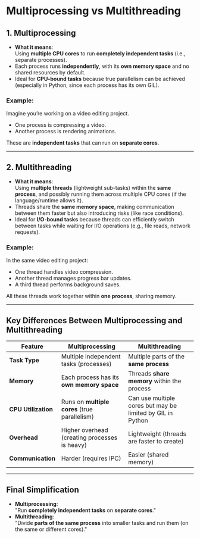 # Multiprocessing vs Multithreading

<!--multiprocessing means using multiple cores for different processes , essentially we are treating each core as a small little cpu .-->
<!--while multithreading means using multiple cores for doing different parts of the same process.-->

## **1. Multiprocessing**
- **What it means**:  
   Using **multiple CPU cores** to run **completely independent tasks** (i.e., separate processes).
- Each process runs **independently**, with its **own memory space** and no shared resources by default.
- Ideal for **CPU-bound tasks** because true parallelism can be achieved (especially in Python, since each process has its own GIL).

### **Example**:
Imagine you’re working on a video editing project.  
- One process is compressing a video.  
- Another process is rendering animations.  

These are **independent tasks** that can run on **separate cores**.

---

## **2. Multithreading**
- **What it means**:  
   Using **multiple threads** (lightweight sub-tasks) within the **same process**, and possibly running them across multiple CPU cores (if the language/runtime allows it).
- Threads share the **same memory space**, making communication between them faster but also introducing risks (like race conditions).
- Ideal for **I/O-bound tasks** because threads can efficiently switch between tasks while waiting for I/O operations (e.g., file reads, network requests).

### **Example**:
In the same video editing project:  
- One thread handles video compression.  
- Another thread manages progress bar updates.  
- A third thread performs background saves.  

All these threads work together within **one process**, sharing memory.

---

## **Key Differences Between Multiprocessing and Multithreading**

| Feature                   | **Multiprocessing**                          | **Multithreading**                           |
|---------------------------|----------------------------------------------|---------------------------------------------|
| **Task Type**             | Multiple independent tasks (processes)       | Multiple parts of the **same process**       |
| **Memory**                | Each process has its **own memory space**    | Threads **share memory** within the process |
| **CPU Utilization**       | Runs on **multiple cores** (true parallelism)| Can use multiple cores but may be limited by GIL in Python |
| **Overhead**              | Higher overhead (creating processes is heavy)| Lightweight (threads are faster to create)  |
| **Communication**         | Harder (requires IPC)                        | Easier (shared memory)                      |

---

## **Final Simplification**
- **Multiprocessing**:  
   "Run **completely independent tasks** on **separate cores**."
- **Multithreading**:  
   "Divide **parts of the same process** into smaller tasks and run them (on the same or different cores)."

